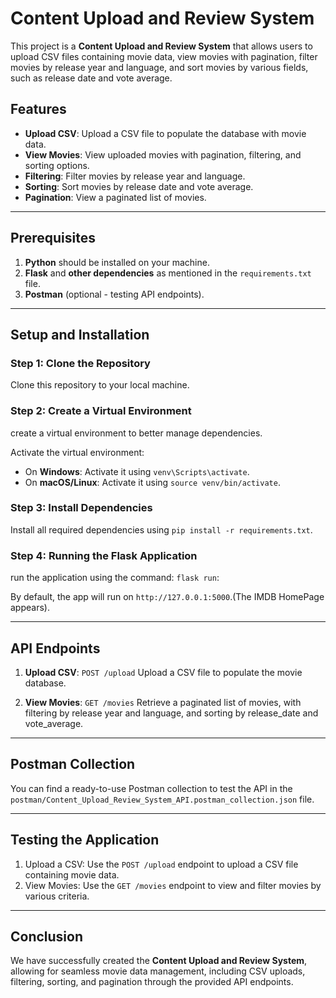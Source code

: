 # Content Upload and Review System

This project is a **Content Upload and Review System** that allows users to upload CSV files containing movie data, view movies with pagination, filter movies by release year and language, and sort movies by various fields, such as release date and vote average.

## Features
- **Upload CSV**: Upload a CSV file to populate the database with movie data.
- **View Movies**: View uploaded movies with pagination, filtering, and sorting options.
- **Filtering**: Filter movies by release year and language.
- **Sorting**: Sort movies by release date and vote average.
- **Pagination**: View a paginated list of movies.

---

## Prerequisites

1. **Python** should be installed on your machine.
2. **Flask** and **other dependencies** as mentioned in the `requirements.txt` file.
3. **Postman** (optional - testing API endpoints).

---

## Setup and Installation

### Step 1: Clone the Repository
Clone this repository to your local machine.

### Step 2: Create a Virtual Environment
create a virtual environment to better manage dependencies.

Activate the virtual environment:
- On **Windows**: Activate it using `venv\Scripts\activate`.
- On **macOS/Linux**: Activate it using `source venv/bin/activate`.

### Step 3: Install Dependencies
Install all required dependencies using `pip install -r requirements.txt`.


### Step 4: Running the Flask Application
run the application using the command: `flask run`:

By default, the app will run on `http://127.0.0.1:5000`.(The IMDB HomePage appears).


---

## API Endpoints

1. **Upload CSV**: `POST /upload`
   Upload a CSV file to populate the movie database.

2. **View Movies**: `GET /movies`
   Retrieve a paginated list of movies, with filtering by release year and language, and sorting by release_date and vote_average.

---

## Postman Collection
You can find a ready-to-use Postman collection to test the API in the `postman/Content_Upload_Review_System_API.postman_collection.json` file.

---

## Testing the Application

1. Upload a CSV: Use the `POST /upload` endpoint to upload a CSV file containing movie data.
2. View Movies: Use the `GET /movies` endpoint to view and filter movies by various criteria.

---

## Conclusion

We have successfully created the **Content Upload and Review System**, allowing for seamless movie data management, including CSV uploads, filtering, sorting, and pagination through the provided API endpoints.


